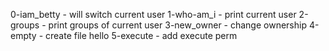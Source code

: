0-iam_betty - will switch current user
1-who-am_i - print current user
2-groups - print groups of current user
3-new_owner - change ownership
4-empty - create file hello
5-execute - add execute perm

